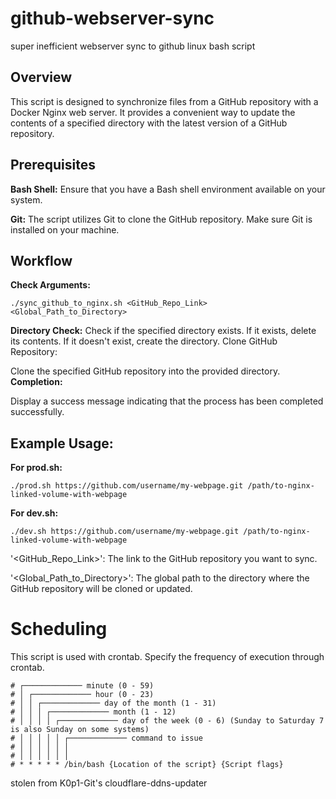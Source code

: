 # github-webserver-sync
super inefficient webserver sync to github linux bash script

## Overview
This script is designed to synchronize files from a GitHub repository with a Docker Nginx web server. It provides a convenient way to update the contents of a specified directory with the latest version of a GitHub repository.

## Prerequisites
**Bash Shell:** Ensure that you have a Bash shell environment available on your system.

**Git:** The script utilizes Git to clone the GitHub repository. Make sure Git is installed on your machine.


## Workflow
**Check Arguments:**
```
./sync_github_to_nginx.sh <GitHub_Repo_Link> <Global_Path_to_Directory>
```
**Directory Check:**
Check if the specified directory exists.
If it exists, delete its contents.
If it doesn't exist, create the directory.
Clone GitHub Repository:

Clone the specified GitHub repository into the provided directory.
**Completion:**

Display a success message indicating that the process has been completed successfully.


## Example Usage:
**For prod.sh:**
```
./prod.sh https://github.com/username/my-webpage.git /path/to-nginx-linked-volume-with-webpage
```
**For dev.sh:**
```
./dev.sh https://github.com/username/my-webpage.git /path/to-nginx-linked-volume-with-webpage
```

'<GitHub_Repo_Link>': The link to the GitHub repository you want to sync.

'<Global_Path_to_Directory>': The global path to the directory where the GitHub repository will be cloned or updated.


# Scheduling
This script is used with crontab. Specify the frequency of execution through crontab.
```
# ┌───────────── minute (0 - 59)
# │ ┌───────────── hour (0 - 23)
# │ │ ┌───────────── day of the month (1 - 31)
# │ │ │ ┌───────────── month (1 - 12)
# │ │ │ │ ┌───────────── day of the week (0 - 6) (Sunday to Saturday 7 is also Sunday on some systems)
# │ │ │ │ │ ┌───────────── command to issue                               
# │ │ │ │ │ │
# │ │ │ │ │ │
# * * * * * /bin/bash {Location of the script} {Script flags}
```
stolen from K0p1-Git's cloudflare-ddns-updater